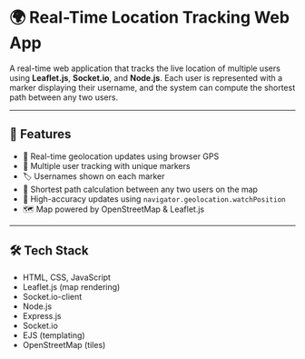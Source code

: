 # 🌍 Real-Time Location Tracking Web App

A real-time web application that tracks the live location of multiple users using **Leaflet.js**,
**Socket.io**, and **Node.js**. Each user is represented with a marker displaying their username,
and the system can compute the shortest path between any two users.

---

## 🚀 Features

- 📍 Real-time geolocation updates using browser GPS
- 👥 Multiple user tracking with unique markers
- 🏷️ Usernames shown on each marker
- 🔗 Shortest path calculation between any two users on the map
- 📡 High-accuracy updates using `navigator.geolocation.watchPosition`
- 🗺️ Map powered by OpenStreetMap & Leaflet.js

---

## 🛠️ Tech Stack
- HTML, CSS, JavaScript
- Leaflet.js (map rendering)
- Socket.io-client
- Node.js
- Express.js
- Socket.io
- EJS (templating)
- OpenStreetMap (tiles)
